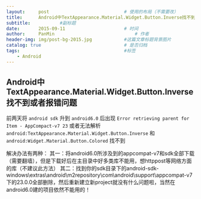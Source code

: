 ```yaml
---
layout:     post                            # 使用的布局（不需要改）
title:      Android中TextAppearance.Material.Widget.Button.Inverse找不到或者报错问题                   # 标题
subtitle:           #副标题
date:       2015-09-11                      # 时间
author:     PanMin                              # 作者
header-img: img/post-bg-2015.jpg            #这篇文章标题背景图片
catalog: true                               # 是否归档
tags:                                       #标签
    - Android
---
```



## Android中TextAppearance.Material.Widget.Button.Inverse找不到或者报错问题
前两天将 `android sdk` 升到 `android6.0` 后出现 `Error retrieving parent for Item - AppCompact-v7 23`
或者无法解析 `android:TextAppearance.Material.Widget.Button.Inverse` 和 `android:Widget.Material.Button.Colored` 找不到

解决办法有两种：
    其一：将android6.0所涉及到的appcompat-v7和sdk全部下载（需要翻墙），但是下载好后在主目录中好多类库不能用，想httppost等网络方面的库（不建议此方法）
    其二：找到你的sdk目录下的android-sdk-windows\extras\android\m2repository\com\android\support\appcompat-v7下的23.0.0全部删除，然后重新建立新project就没有什么问题啦，当然在android6.0建的项目依然不能用的！